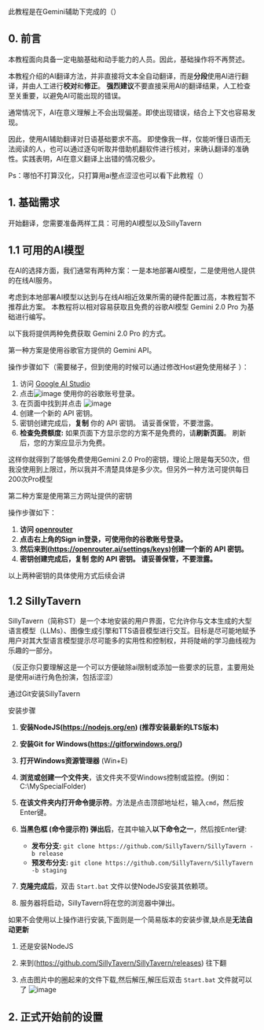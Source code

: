 此教程是在Gemini辅助下完成的（）

## 0. 前言

本教程面向具备一定电脑基础和动手能力的人员。因此，基础操作将不再赘述。

本教程介绍的AI翻译方法，并非直接将文本全自动翻译，而是**分段**使用AI进行翻译，并由人工进行**校对**和**修正**。  **强烈建议**不要直接采用AI的翻译结果，人工检查至关重要，以避免AI可能出现的错误。

通常情况下，AI在意义理解上不会出现偏差。即使出现错误，结合上下文也容易发现。

因此，使用AI辅助翻译对日语基础要求不高。 即使像我一样，仅能听懂日语而无法阅读的人，也可以通过逐句听取并借助机翻软件进行核对，来确认翻译的准确性。实践表明，AI在意义翻译上出错的情况极少。

Ps：哪怕不打算汉化，只打算用ai整点涩涩也可以看下此教程（）

## 1. 基础需求
开始翻译，您需要准备两样工具：可用的AI模型以及SillyTavern


## 1.1 可用的AI模型

在AI的选择方面，我们通常有两种方案：一是本地部署AI模型，二是使用他人提供的在线AI服务。

考虑到本地部署AI模型以达到与在线AI相近效果所需的硬件配置过高，本教程暂不推荐此方案。 本教程将以相对容易获取且免费的谷歌AI模型 Gemini 2.0 Pro 为基础进行编写。  

以下我将提供两种免费获取 Gemini 2.0 Pro 的方式。

第一种方案是使用谷歌官方提供的 Gemini API。

操作步骤如下（需要梯子，但到使用的时候可以通过修改Host避免使用梯子  ）：

1.  访问 [Google AI Studio](https://aistudio.google.com/)
2.  点击![image](https://github.com/user-attachments/assets/bdbeb835-dd25-406e-a792-ef1e24e31e5d)
使用你的谷歌账号登录。
3.  在页面中找到并点击 ![image](https://github.com/user-attachments/assets/9d8008e0-7d86-4191-ba2b-76ac0da990ec)
4.  创建一个新的 API 密钥。
5.   密钥创建完成后，**复制** 你的 API 密钥。 请妥善保管，不要泄露。
6.  **检查免费额度:**  如果页面下方显示您的方案不是免费的，请**刷新页面**。 刷新后，您的方案应显示为免费。

这样你就得到了能够免费使用Gemini 2.0 Pro的密钥，理论上限是每天50次，但我没使用到上限过，所以我并不清楚具体是多少次。但另外一种方法可提供每日200次Pro模型

第二种方案是使用第三方网址提供的密钥

操作步骤如下：

1.  **访问 [openrouter](https://openrouter.ai/)**
2.  **点击右上角的Sign in登录，可使用你的谷歌账号登录。**
3.  **然后来到(https://openrouter.ai/settings/keys)创建一个新的 API 密钥。**
5.  **密钥创建完成后，**复制** 您的 API 密钥。 请妥善保管，不要泄露。**

以上两种密钥的具体使用方式后续会讲

## 1.2 SillyTavern

SillyTavern（简称ST）是一个本地安装的用户界面，它允许你与文本生成的大型语言模型（LLMs）、图像生成引擎和TTS语音模型进行交互。目标是尽可能地赋予用户对其大型语言模型提示尽可能多的实用性和控制权，并将陡峭的学习曲线视为乐趣的一部分。

（反正你只要理解这是一个可以方便破除ai限制或添加一些要求的玩意，主要用处是使用ai进行角色扮演，包括涩涩）

通过Git安装SillyTavern

安装步骤

1. **安装NodeJS(https://nodejs.org/en) (推荐安装最新的LTS版本)**

2. **安装Git for Windows(https://gitforwindows.org/)**

3. **打开Windows资源管理器** (Win+E)

4. **浏览或创建一个文件夹**，该文件夹不受Windows控制或监控。(例如：C:\MySpecialFolder)

5. **在该文件夹内打开命令提示符**。方法是点击顶部地址栏，输入`cmd`，然后按Enter键。

6. **当黑色框 (命令提示符) 弹出后**，在其中输入**以下命令之一**，然后按Enter键:
    - **发布分支:** `git clone https://github.com/SillyTavern/SillyTavern -b release`
    - **预发布分支:** `git clone https://github.com/SillyTavern/SillyTavern -b staging`

7. **克隆完成后**，双击 `Start.bat` 文件以使NodeJS安装其依赖项。

8. 服务器将启动，SillyTavern将在您的浏览器中弹出。

如果不会使用以上操作进行安装,下面则是一个简易版本的安装步骤,缺点是**无法自动更新**

1. 还是安装NodeJS

2. 来到(https://github.com/SillyTavern/SillyTavern/releases) 往下翻

3. 点击图片中的圈起来的文件下载,然后解压,解压后双击 `Start.bat` 文件就可以了
![image](https://github.com/user-attachments/assets/037b8fd9-992c-4b45-9497-19288f4acde1)

## 2. 正式开始前的设置
